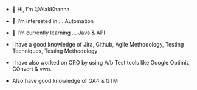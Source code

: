 - 👋 Hi, I’m @AlakKhanna
- 👀 I’m interested in ... Automation
- 🌱 I’m currently learning ... Java & API

- I have a good knowledge of Jira, Github, Agile Methodology, Testing Techniques, Testing Methodology
- I have also worked on CRO by using A/b Test tools like Google Optimiz, COnvert & vwo.
- Also have good knowledge of GA4 & GTM

<!---
AlakKhanna/AlakKhanna is a ✨ special ✨ repository because its `README.md` (this file) appears on your GitHub profile.
You can click the Preview link to take a look at your changes.
--->
